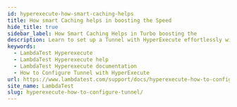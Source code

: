 ```yaml
---
id: hyperexecute-how-smart-caching-helps
title: How smart Caching helps in boosting the Speed
hide_title: true
sidebar_label: How Smart Caching Helps in Turbo boosting the 
description: Learn to set up a Tunnel with HyperExecute effortlessly with our straightforward guide, simplifying the configuration process for you!
keywords:
  - LambdaTest Hyperexecute
  - LambdaTest Hyperexecute help
  - LambdaTest Hyperexecute documentation
  - How to Configure Tunnel with HyperExecute
url: https://www.lambdatest.com/support/docs/hyperexecute-how-to-configure-tunnel/
site_name: LambdaTest
slug: hyperexecute-how-to-configure-tunnel/
---
```


<script type="application/ld+json"
      dangerouslySetInnerHTML={{ __html: JSON.stringify({
       "@context": "https://schema.org",
        "@type": "BreadcrumbList",
        "itemListElement": [{
          "@type": "ListItem",
          "position": 1,
          "name": "Home",
          "item": "https://www.lambdatest.com"
        },{
          "@type": "ListItem",
          "position": 2,
          "name": "Support",
          "item": "https://www.lambdatest.com/support/docs/"
        },{
          "@type": "ListItem",
          "position": 3,
          "name": "Integrations",
          "item": "https://www.lambdatest.com/support/docs/hyperexecute-how-to-configure-tunnel/"
        }]
      })
    }}
></script>